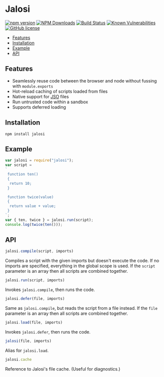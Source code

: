 # Jalosi 

[![npm version](https://badge.fury.io/js/jalosi.png)](https://badge.fury.io/js/jalosi)
[![NPM Downloads](https://img.shields.io/npm/dm/jalosi)](https://www.npmjs.com/package/jalosi)
[![Build Status](https://travis-ci.com/gardhr/jalosi.png?branch=master)](https://travis-ci.com/gardhr/jalosi)
[![Known Vulnerabilities](https://snyk.io/test/github/gardhr/jalosi/badge.svg?targetFile=package.json)](https://snyk.io/test/github/gardhr/jalosi?targetFile=package.json)
[![GitHub license](https://img.shields.io/badge/license-MIT-blue.svg)](https://github.com/gardhr/jalosi/blob/master/LICENSE)

- [Features](#features)
- [Installation](#installation)
- [Example](#examples)
- [API](#api)

## Features
- Seamlessly reuse code between the browser and node without fussing with `module.exports`
- Hot-reload caching of scripts loaded from files
- Native support for [JSO](https://github.com/gardhr/jalosi/wiki/JSO-file-format) files
- Run untrusted code within a sandbox
- Supports deferred loading

## Installation
```
npm install jalosi
```

## Example
```js
var jalosi = require("jalosi");
var script = 
`
 function ten()
 { 
  return 10; 
 }

 function twice(value)
 { 
  return value + value;
 }
`;
var { ten, twice } = jalosi.run(script);
console.log(twice(ten()));

```

## API
```js
jalosi.compile(script, imports)
```

Compiles a script with the given imports but doesn't execute the code. If no imports are specified, everything in the global scope is used. If the `script` parameter is an array then all scripts are combined together.


```js
jalosi.run(script, imports)
```

Invokes `jalosi.compile`, then runs the code.


```js
jalosi.defer(file, imports)
```

Same as `jalosi.compile`, but reads the script from a file instead. If the `file` parameter is an array then all scripts are combined together.


```js
jalosi.load(file, imports)
```

Invokes `jalosi.defer`, then runs the code.


```js
jalosi(file, imports)
```

Alias for `jalosi.load`.

```js
jalosi.cache
```

Reference to Jalosi's file cache. (Useful for diagnostics.)

